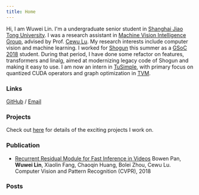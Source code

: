 ```yaml
---
title: Home
---
```


Hi, I am Wuwei Lin. 
I'm a undergraduate senior student in [Shanghai Jiao Tong University](http://en.sjtu.edu.cn).
I was a research assistant in [Machine Vision Intelligence Group](http://mvig.sjtu.edu.cn), advised by Prof. [Cewu Lu](http://mvig.sjtu.edu.cn/).
My research interests include computer vision and machine learning.
I worked for [Shogun](http://shogun.ml) this summer as a [GSoC 2018](https://summerofcode.withgoogle.com/projects/6031654070517760/) student.
During that period, I have done some refactor on features, transformers and linalg, aimed at modernizing legacy code of Shogun and making it easy to use.
I am now an intern in [TuSimple](http://www.tusimple.com/index-en.html), with primary focus on quantized CUDA operators and graph optimization in [TVM](https://github.com/dmlc/tvm).
### Links
[GitHub](https://github.com/vinx13) / [Email](mailto:vincentl13x@gmail.com)

### Projects
Check out [here](/project) for details of the exciting projects I work on.

### Publication
* [Recurrent Residual Module for Fast Inference in Videos](http://openaccess.thecvf.com/content_cvpr_2018/papers/Pan_Recurrent_Residual_Module_CVPR_2018_paper.pdf)
Bowen Pan, **Wuwei Lin**, Xiaolin Fang, Chaoqin Huang, Bolei Zhou, Cewu Lu. 
Computer Vision and Pattern Recognition (CVPR), 2018 

### Posts


